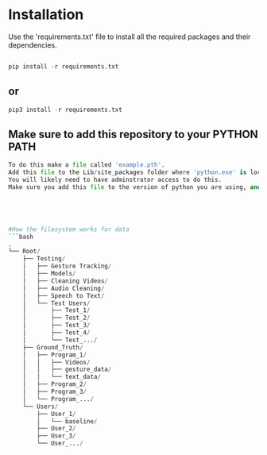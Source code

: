 # Installation

Use the 'requirements.txt' file to install all the required packages and their dependencies.

```python

pip install -r requirements.txt 
```

## or

```python
pip3 install -r requirements.txt
```

## Make sure to add this repository to your PYTHON PATH

```python
To do this make a file called 'example.pth'. 
Add this file to the Lib/site_packages folder where 'python.exe' is located. 
You will likely need to have adminstrator access to do this.
Make sure you add this file to the version of python you are using, and the right interpreter. 





#How the filesystem works for data
```bash
.
└── Root/
    ├── Testing/
    │   ├── Gesture Tracking/
    │   ├── Models/
    │   ├── Cleaning Videos/
    │   ├── Audio Cleaning/
    │   ├── Speech to Text/
    │   └── Test Users/
    │       ├── Test_1/
    │       ├── Test_2/
    │       ├── Test_3/
    │       ├── Test_4/
    │       └── Test_.../
    ├── Ground_Truth/
    │   ├── Program_1/
    │   │   ├── Videos/
    │   │   ├── gesture_data/
    │   │   └── text_data/
    │   ├── Program_2/
    │   ├── Program_3/
    │   └── Program_.../
    └── Users/
        ├── User_1/
        │   └── baseline/
        ├── User_2/
        ├── User_3/
        └── User_.../
```
